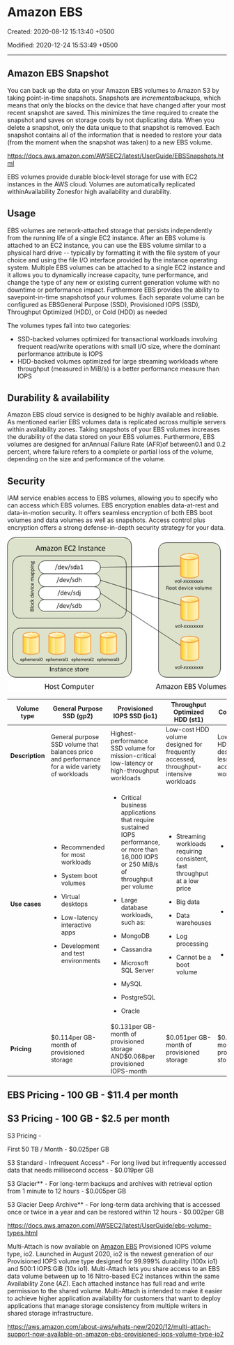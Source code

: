 # Amazon EBS

Created: 2020-08-12 15:13:40 +0500

Modified: 2020-12-24 15:53:49 +0500

---

## Amazon EBS Snapshot

You can back up the data on your Amazon EBS volumes to Amazon S3 by taking point-in-time snapshots. Snapshots are *incremental*backups, which means that only the blocks on the device that have changed after your most recent snapshot are saved. This minimizes the time required to create the snapshot and saves on storage costs by not duplicating data. When you delete a snapshot, only the data unique to that snapshot is removed. Each snapshot contains all of the information that is needed to restore your data (from the moment when the snapshot was taken) to a new EBS volume.

<https://docs.aws.amazon.com/AWSEC2/latest/UserGuide/EBSSnapshots.html>

EBS volumes provide durable block-level storage for use with EC2 instances in the AWS cloud. Volumes are automatically replicated withinAvailability Zonesfor high availability and durability.

## Usage

EBS volumes are network-attached storage that persists independently from the running life of a single EC2 instance. After an EBS volume is attached to an EC2 instance, you can use the EBS volume similar to a physical hard drive -- typically by formatting it with the file system of your choice and using the file I/O interface provided by the instance operating system. Multiple EBS volumes can be attached to a single EC2 instance and it allows you to dynamically increase capacity, tune performance, and change the type of any new or existing current generation volume with no downtime or performance impact. Furthermore EBS provides the ability to savepoint-in-time snapshotsof your volumes. Each separate volume can be configured as EBSGeneral Purpose (SSD), Provisioned IOPS (SSD), Throughput Optimized (HDD), or Cold (HDD) as needed

The volumes types fall into two categories:

- SSD-backed volumes optimized for transactional workloads involving frequent read/write operations with small I/O size, where the dominant performance attribute is IOPS
- HDD-backed volumes optimized for large streaming workloads where throughput (measured in MiB/s) is a better performance measure than IOPS

## Durability & availability

Amazon EBS cloud service is designed to be highly available and reliable. As mentioned earlier EBS volumes data is replicated across multiple servers within availability zones. Taking snapshots of your EBS volumes increases the durability of the data stored on your EBS volumes. Furthermore, EBS volumes are designed for anAnnual Failure Rate (AFR)of between0.1 and 0.2 percent, where failure refers to a complete or partial loss of the volume, depending on the size and performance of the volume.

## Security

IAM service enables access to EBS volumes, allowing you to specify who can access which EBS volumes. EBS encryption enables data-at-rest and data-in-motion security. It offers seamless encryption of both EBS boot volumes and data volumes as well as snapshots. Access control plus encryption offers a strong defense-in-depth security strategy for your data.

![image](../../../media/Cloud-AWS-Amazon-EBS-image1.png)

<table>
<colgroup>
<col style="width: 9%" />
<col style="width: 23%" />
<col style="width: 22%" />
<col style="width: 21%" />
<col style="width: 21%" />
</colgroup>
<thead>
<tr class="header">
<th><strong>Volume type</strong></th>
<th><strong>General Purpose SSD (gp2)</strong></th>
<th><strong>Provisioned IOPS SSD (io1)</strong></th>
<th><strong>Throughput Optimized HDD (st1)</strong></th>
<th><strong>Cold HDD (sc1)</strong></th>
</tr>
</thead>
<tbody>
<tr>
<td><strong>Description</strong></td>
<td>General purpose SSD volume that balances price and performance for a wide variety of workloads</td>
<td>Highest-performance SSD volume for mission-critical low-latency or high-throughput workloads</td>
<td>Low-cost HDD volume designed for frequently accessed, throughput-intensive workloads</td>
<td>Lowest cost HDD volume designed for less frequently accessed workloads</td>
</tr>
<tr>
<td><strong>Use cases</strong></td>
<td><ul class="incremental">
<li><p>Recommended for most workloads</p></li>
<li><p>System boot volumes</p></li>
<li><p>Virtual desktops</p></li>
<li><p>Low-latency interactive apps</p></li>
<li><p>Development and test environments</p></li>
</ul></td>
<td><ul class="incremental">
<li><p>Critical business applications that require sustained IOPS performance, or more than 16,000 IOPS or 250 MiB/s of throughput per volume</p></li>
<li><p>Large database workloads, such as:</p></li>
<li><p>MongoDB</p></li>
<li><p>Cassandra</p></li>
<li><p>Microsoft SQL Server</p></li>
<li><p>MySQL</p></li>
<li><p>PostgreSQL</p></li>
<li><p>Oracle</p></li>
</ul></td>
<td><ul class="incremental">
<li><p>Streaming workloads requiring consistent, fast throughput at a low price</p></li>
<li><p>Big data</p></li>
<li><p>Data warehouses</p></li>
<li><p>Log processing</p></li>
<li><p>Cannot be a boot volume</p></li>
</ul></td>
<td><ul class="incremental">
<li><p>Throughput-oriented storage for large volumes of data that is infrequently accessed</p></li>
<li><p>Scenarios where the lowest storage cost is important</p></li>
<li><p>Cannot be a boot volume</p></li>
</ul></td>
</tr>
<tr>
<td><strong>Pricing</strong></td>
<td>$0.114per GB-month of provisioned storage</td>
<td>$0.131per GB-month of provisioned storage AND$0.068per provisioned IOPS-month</td>
<td>$0.051per GB-month of provisioned storage</td>
<td>$0.029per GB-month of provisioned storage</td>
</tr>
</tbody>
</table>

## EBS Pricing - 100 GB - $11.4 per month

## S3 Pricing - 100 GB - $2.5 per month

S3 Pricing -

First 50 TB / Month - $0.025per GB

S3 Standard - Infrequent Access* - For long lived but infrequently accessed data that needs millisecond access - $0.019per GB

S3 Glacier** - For long-term backups and archives with retrieval option from 1 minute to 12 hours - $0.005per GB

S3 Glacier Deep Archive** - For long-term data archiving that is accessed once or twice in a year and can be restored within 12 hours - $0.002per GB

<https://docs.aws.amazon.com/AWSEC2/latest/UserGuide/ebs-volume-types.html>

Multi-Attach is now available on [Amazon EBS](https://aws.amazon.com/ebs/) Provisioned IOPS volume type, io2. Launched in August 2020, io2 is the newest generation of our Provisioned IOPS volume type designed for 99.999% durability (100x io1) and 500:1 IOPS:GiB (10x io1). Multi-Attach lets you share access to an EBS data volume between up to 16 Nitro-based EC2 instances within the same Availability Zone (AZ). Each attached instance has full read and write permission to the shared volume. Multi-Attach is intended to make it easier to achieve higher application availability for customers that want to deploy applications that manage storage consistency from multiple writers in shared storage infrastructure.

<https://aws.amazon.com/about-aws/whats-new/2020/12/multi-attach-support-now-available-on-amazon-ebs-provisioned-iops-volume-type-io2>
